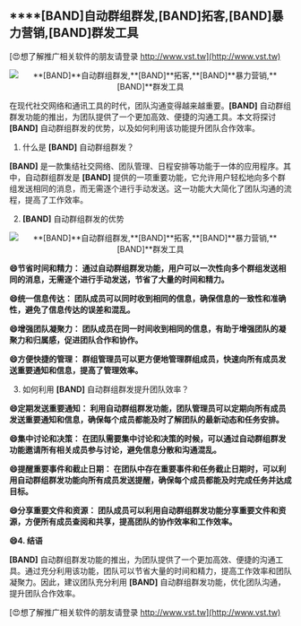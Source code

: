 ## ****[BAND]**自动群组群发,**[BAND]**拓客,**[BAND]**暴力营销,**[BAND]**群发工具**

[😍想了解推广相关软件的朋友请登录 http://www.vst.tw](http://www.vst.tw)

 <center><img src="https://vst.tw/MP4/tuiguang/png/4.png" alt="**[BAND]**自动群组群发,**[BAND]**拓客,**[BAND]**暴力营销,**[BAND]**群发工具"></center>

在现代社交网络和通讯工具的时代，团队沟通变得越来越重要。**[BAND]** 自动群组群发功能的推出，为团队提供了一个更加高效、便捷的沟通工具。本文将探讨 **[BAND]** 自动群组群发的优势，以及如何利用该功能提升团队合作效率。

1. 什么是 **[BAND]** 自动群组群发？

**[BAND]** 是一款集结社交网络、团队管理、日程安排等功能于一体的应用程序。其中，自动群组群发是 **[BAND]** 提供的一项重要功能，它允许用户轻松地向多个群组发送相同的消息，而无需逐个进行手动发送。这一功能大大简化了团队沟通的流程，提高了工作效率。

2. **[BAND]** 自动群组群发的优势

 <center><img src="https://vst.tw/MP4/tuiguang/png/5.png" alt="**[BAND]**自动群组群发,**[BAND]**拓客,**[BAND]**暴力营销,**[BAND]**群发工具"></center>

**😄节省时间和精力： 通过自动群组群发功能，用户可以一次性向多个群组发送相同的消息，无需逐个进行手动发送，节省了大量的时间和精力。**

**😄统一信息传达： 团队成员可以同时收到相同的信息，确保信息的一致性和准确性，避免了信息传达的误差和混乱。**

**😄增强团队凝聚力： 团队成员在同一时间收到相同的信息，有助于增强团队的凝聚力和归属感，促进团队合作和协作。**

**😄方便快捷的管理： 群组管理员可以更方便地管理群组成员，快速向所有成员发送重要通知和信息，提高了管理效率。**

3. 如何利用 **[BAND]** 自动群组群发提升团队效率？

**😄定期发送重要通知： 利用自动群组群发功能，团队管理员可以定期向所有成员发送重要通知和信息，确保每个成员都能及时了解团队的最新动态和任务安排。**

**😄集中讨论和决策： 在团队需要集中讨论和决策的时候，可以通过自动群组群发功能邀请所有相关成员参与讨论，避免信息分散和沟通混乱。**

**😄提醒重要事件和截止日期： 在团队中存在重要事件和任务截止日期时，可以利用自动群组群发功能向所有成员发送提醒，确保每个成员都能及时完成任务并达成目标。**

**😄分享重要文件和资源： 团队成员可以利用自动群组群发功能分享重要文件和资源，方便所有成员查阅和共享，提高团队的协作效率和工作效率。**

**😄4. 结语**

**[BAND]** 自动群组群发功能的推出，为团队提供了一个更加高效、便捷的沟通工具。通过充分利用该功能，团队可以节省大量的时间和精力，提高工作效率和团队凝聚力。因此，建议团队充分利用 **[BAND]** 自动群组群发功能，优化团队沟通，提升团队合作效率。

[😍想了解推广相关软件的朋友请登录 http://www.vst.tw](http://www.vst.tw)



